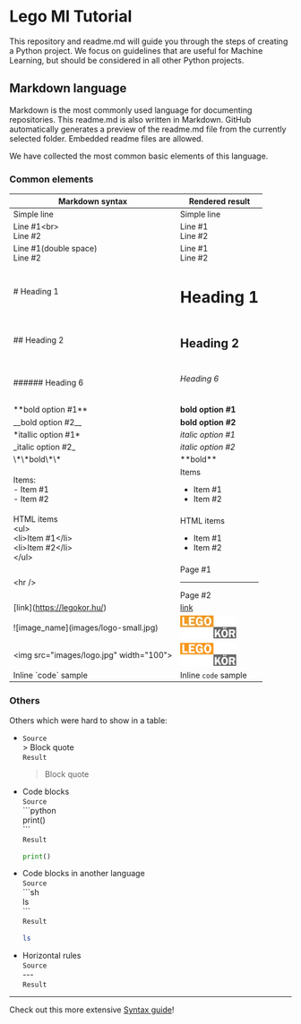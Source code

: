 # Lego MI Tutorial

This repository and readme.md will guide you through the steps of creating a Python project. We focus on guidelines that are useful for Machine Learning, but should be considered in all other Python projects.


## Markdown language

Markdown is the most commonly used language for documenting repositories. This readme.md is also written in Markdown. GitHub automatically generates a preview of the readme.md file from the currently selected folder. Embedded readme files are allowed.

We have collected the most common basic elements of this language.

### Common elements

| Markdown syntax  | Rendered result |
| ----------- | ----------- |
| Simple line | Simple line |
| Line #1\<br><br>Line #2 | Line #1<br>Line #2 |
| Line #1(double space)<br>Line #2 | Line #1<br>Line #2 |
| \# Heading 1 | <h1>Heading 1</h1> |
| \#\# Heading 2 | <h2>Heading 2</h2> |
| \#\#\#\#\#\# Heading 6 | <h6>Heading 6</h6> |
| \*\*bold option #1\*\* | **bold option #1** |
| \_\_bold option #2\_\_ | __bold option #2__ |
| \*itallic option #1\* | *italic option #1* |
| \_italic option #2\_ | _italic option #2_ |
| \\\*\\\*bold\\\*\\\* | \*\*bold\*\* |
| Items:<br>- Item #1<br>- Item #2 | Items <ul><li>Item #1</li><li>Item #2</li></ul>|
| HTML items <br>\<ul><br>\<li>Item #1\</li><br>\<li>Item #2\</li><br>\</ul> | HTML items <ul><li>Item #1</li><li>Item #2</li></ul>|
| \<hr /> | Page #1 <hr /> Page #2|
| \[link](https://legokor.hu/) | [link](https://legokor.hu/) |
| \!\[image_name](images/logo-small.jpg) | ![image_name](images/logo-small.jpg) |
| \<img src="images/logo.jpg" width="100"> | <img src="images/logo.jpg" width="100"> |
| Inline \`code\` sample | Inline `code` sample |


### Others
Others which were hard to show in a table:

-   `Source`  
    \> Block quote  
    `Result`
    > Block quote

-   Code blocks  
    `Source`     
    \`\`\`python  
    print()  
    \`\`\`  
    `Result`
    ```python
    print()
    ```

-   Code blocks in another language  
    `Source`    
    \`\`\`sh  
    ls  
    \`\`\`  
    `Result`
    ```sh
    ls
    ```
-   Horizontal rules  
    `Source`  
    \-\-\-  
    `Result`  
--- 

Check out this more extensive [Syntax guide](https://www.markdownguide.org/basic-syntax/)!